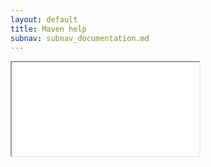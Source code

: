```yaml
---
layout: default
title: Maven help
subnav: subnav_documentation.md
---
```


<iframe class="maven" src="generated/help-mojo.html"></iframe>